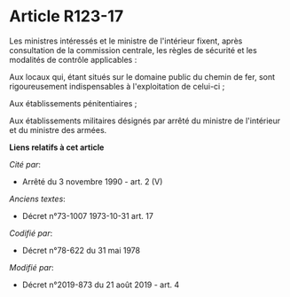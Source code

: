 # Article R123-17

Les ministres intéressés et le ministre de l'intérieur fixent, après consultation de la commission centrale, les règles de
sécurité et les modalités de contrôle applicables :

Aux locaux qui, étant situés sur le domaine public du chemin de fer, sont rigoureusement indispensables à l'exploitation de
celui-ci ;

Aux établissements pénitentiaires ;

Aux établissements militaires désignés par arrêté du ministre de l'intérieur et du ministre des armées.

**Liens relatifs à cet article**

_Cité par_:

  - Arrêté du 3 novembre 1990 - art. 2 (V)

_Anciens textes_:

  - Décret n°73-1007 1973-10-31 art. 17

_Codifié par_:

  - Décret n°78-622 du 31 mai 1978

_Modifié par_:

  - Décret n°2019-873 du 21 août 2019 - art. 4
